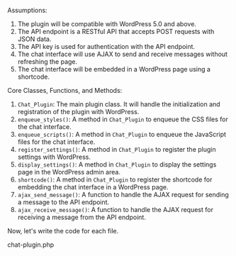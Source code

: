 Assumptions:

1. The plugin will be compatible with WordPress 5.0 and above.
2. The API endpoint is a RESTful API that accepts POST requests with JSON data.
3. The API key is used for authentication with the API endpoint.
4. The chat interface will use AJAX to send and receive messages without refreshing the page.
5. The chat interface will be embedded in a WordPress page using a shortcode.

Core Classes, Functions, and Methods:

1. `Chat_Plugin`: The main plugin class. It will handle the initialization and registration of the plugin with WordPress.
2. `enqueue_styles()`: A method in `Chat_Plugin` to enqueue the CSS files for the chat interface.
3. `enqueue_scripts()`: A method in `Chat_Plugin` to enqueue the JavaScript files for the chat interface.
4. `register_settings()`: A method in `Chat_Plugin` to register the plugin settings with WordPress.
5. `display_settings()`: A method in `Chat_Plugin` to display the settings page in the WordPress admin area.
6. `shortcode()`: A method in `Chat_Plugin` to register the shortcode for embedding the chat interface in a WordPress page.
7. `ajax_send_message()`: A function to handle the AJAX request for sending a message to the API endpoint.
8. `ajax_receive_message()`: A function to handle the AJAX request for receiving a message from the API endpoint.

Now, let's write the code for each file.

chat-plugin.php
